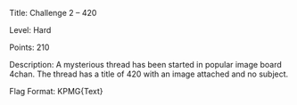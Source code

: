 Title: Challenge 2 – 420

Level: Hard

Points: 210

Description: A mysterious thread has been started in popular image board 4chan. The thread has a title of 420 with an image attached and no subject.

Flag Format: KPMG{Text}
